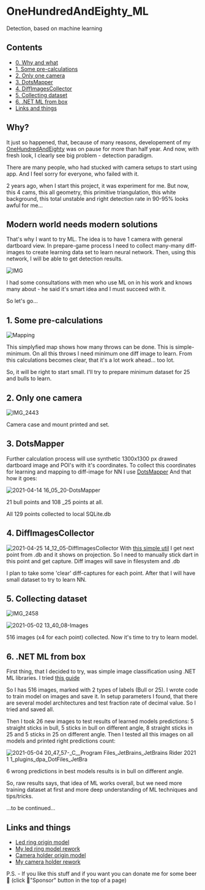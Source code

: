 # OneHundredAndEighty_ML

Detection, based on machine learning

## Contents
* [0. Why and what](https://github.com/YellowFive5/OneHundredAndEighty_ML#why)
* [1. Some pre-calculations](https://github.com/YellowFive5/OneHundredAndEighty_ML#1-some-pre-calculations)
* [2. Only one camera](https://github.com/YellowFive5/OneHundredAndEighty_ML#2-only-one-camera)
* [3. DotsMapper](https://github.com/YellowFive5/OneHundredAndEighty_ML#3-dotsmapper)
* [4. DiffImagesCollector](https://github.com/YellowFive5/OneHundredAndEighty_ML#4-diffimagescollector)
* [5. Collecting dataset](https://github.com/YellowFive5/OneHundredAndEighty_ML/blob/main/README.md#5-collecting-dataset)
* [6. .NET ML from box](https://github.com/YellowFive5/OneHundredAndEighty_ML/blob/main/README.md#6-net-ml-from-box)
* [Links and things](https://github.com/YellowFive5/OneHundredAndEighty_ML/blob/main/README.mdlinks-and-things)

## Why?

It just so happened, that, because of many reasons, developement of my [OneHundredAndEighty](https://github.com/YellowFive5/OneHundredAndEighty) was on pause for more than half year. And now, with fresh look, I clearly see big problem - detection paradigm.

There are many people, who had stucked with camera setups to start using app. And I feel sorry for everyone, who failed with it.

2 years ago, when I start this project, it was experiment for me. But now, this 4 cams, this all geometry, this primitive triangulation, this white background, this total unstable and right detection rate in 90-95% looks awful for me...

## Modern world needs modern solutions

That's why I want to try ML. The idea is to have 1 camera with general dartboard view. In prepare-game process I need to collect many-many diff-images to create learning data set to learn neural network. Then, using this network, I will be able to get detection results.

![IMG](https://user-images.githubusercontent.com/42347722/114268242-d2ae8280-9a08-11eb-93a8-f24947e13dc6.jpg)

I had some consultations with men who use ML on in his work and knows many about - he said it's smart idea and I must succeed with it.

So let's go...

## 1. Some pre-calculations
![Mapping](https://user-images.githubusercontent.com/42347722/114311826-fc46d700-9af8-11eb-926e-806838f7d4d0.jpg)

This simplyfied map shows how many throws can be done. This is simple-minimum. On all this throws I need minimum one diff image to learn. From this calculations becomes clear, that it's a lot work ahead... too lot.

So, it will be right to start small. I'll try to prepare minimum dataset for 25 and bulls to learn.

## 2. Only one camera
![IMG_2443](https://user-images.githubusercontent.com/42347722/114311813-f0f3ab80-9af8-11eb-99e9-6eacbfecab15.jpeg)

Camera case and mount printed and set.

## 3. DotsMapper
Further calculation process will use synthetic 1300x1300 px drawed dartboard image and POI's with it's coordinates. To collect this coordinates for learning and mapping to diff-image for NN I use [DotsMapper](https://github.com/YellowFive5/OneHundredAndEighty_ML/tree/main/DotsMapper) And that how it goes:

![2021-04-14 16_05_20-DotsMapper](https://user-images.githubusercontent.com/42347722/114715164-749cda80-9d3b-11eb-8573-dd5fb24479d8.png)

21 bull points and 108 _25 points at all.

All 129 points collected to local SQLite.db

## 4. DiffImagesCollector
![2021-04-25 14_12_05-DiffImagesCollector](https://user-images.githubusercontent.com/42347722/115991400-e04f3500-a5d0-11eb-8513-81911357cad2.png)
With [this simple util](https://github.com/YellowFive5/OneHundredAndEighty_ML/tree/main/DiffImagesCollector) I get next point from .db and it shows on projection. So I need to manually stick dart in this point and get capture. Diff images will save in filesystem and .db 

I plan to take some 'clear' diff-captures for each point. After that I will have small dataset to try to learn NN.

## 5. Collecting dataset
![IMG_2458](https://user-images.githubusercontent.com/42347722/116810408-506b3700-ab4c-11eb-80bb-cb4b053b9688.jpeg)

![2021-05-02 13_40_08-Images](https://user-images.githubusercontent.com/42347722/116810461-94f6d280-ab4c-11eb-83ed-6a7da7f0e0a9.png)

516 images (x4 for each point) collected. Now it's time to try to learn model.

## 6. .NET ML from box
First thing, that I decided to try, was simple image classification using .NET ML libraries. I tried [this guide](https://analyticsindiamag.com/step-by-step-guide-for-image-classification-using-ml-net/)

So I has 516 images, marked with 2 types of labels (Bull or 25). I wrote code to train model on images and save it. In setup parameters I found, that there are several model architectures and test fraction rate of decimal value. So I tried and saved all.

Then I took 26 new images to test results of learned models predictions: 5 straight sticks in bull, 5 sticks in bull on different angle, 8 straight sticks in 25 and 5 sticks in 25 on different angle. Then I tested all this images on all models and printed right predictions count:

![2021-05-04 20_47_57-_C__Program Files_JetBrains_JetBrains Rider 2021 1 1_plugins_dpa_DotFiles_JetBra](https://user-images.githubusercontent.com/42347722/117103593-4a12d000-ad83-11eb-81b5-c94700d8c48b.png)

6 wrong predictions in best models results is in bull on different angle.

So, raw results says, that idea of ML works overall, but we need more training dataset at first and more deep understanding of ML techniques and tips/tricks.

...to be continued...

## Links and things
* [Led ring origin model](https://www.thingiverse.com/thing:4753272?fbclid=IwAR1P2s8mtMV7xil93jrYmAPycB94fgMHyx9JStwKNHWg2jZmfU5ge5BDYVE)
* [My led ring model rework](https://github.com/YellowFive5/OneHundredAndEighty_ML/files/7229550/DartsLights.zip)
* [Camera holder origin model](https://www.thingiverse.com/thing:3114849?fbclid=IwAR1u1xJo8D-zzpK3FHEcCSob7IPIFh-mR_QWvMnZrBq3IIHZELM-ICNgpGE)
* [My camera holder rework](https://github.com/YellowFive5/OneHundredAndEighty_ML/files/7229554/CamCaseHolder.zip)

P.S. - If you like this stuff and if you want you can donate me for some beer 🍻 (click 💜"Sponsor" button in the top of a page)
